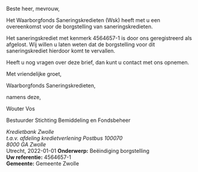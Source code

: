 Beste heer, mevrouw,

Het Waarborgfonds Saneringskredieten (Wsk) heeft met u een overeenkomst voor de borgstelling van saneringskredieten.

Het saneringskrediet met kenmerk 4564657-1 is door ons geregistreerd als afgelost. Wij willen u laten weten dat de borgstelling voor dit saneringskrediet hierdoor komt te vervallen.

Heeft u nog vragen over deze brief, dan kunt u contact met ons opnemen.

Met vriendelijke groet,
 

Waarborgfonds Saneringskredieten,

namens deze,
 



Wouter Vos

Bestuurder Stichting Bemiddeling en Fondsbeheer

<address>
    Kredietbank Zwolle<br>
    t.a.v. afdeling kredietverlening
    Postbus 100070<br>
    8000 GA Zwolle
</address>
<time>Utrecht, 2022-01-01</time>
<reference>
    <strong>Onderwerp:</strong> Beëindiging borgstelling<br>
    <strong>Uw referentie:</strong> 4564657-1<br>
    <strong>Gemeente:</strong> Gemeente Zwolle
</reference>